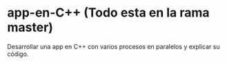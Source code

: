 # app-en-C++ (Todo esta en la rama master)
Desarrollar una app en C++ con varios procesos en paralelos y explicar su código.
